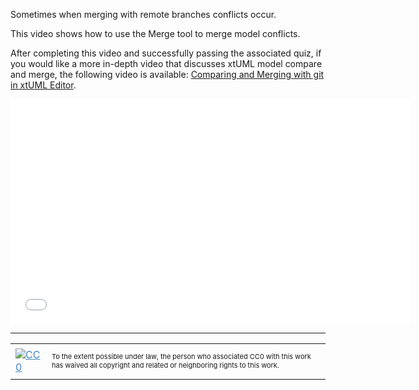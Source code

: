 Sometimes when merging with remote branches conflicts occur.

This video shows how to use the Merge tool to merge model conflicts.

After completing this video and successfully passing the associated quiz, if you would like a more in-depth video that discusses xtUML model compare and merge, the following video is available: <a href="//www.youtube.com/watch?v=eux2oq6rRPw">Comparing and Merging with git in xtUML Editor</a>.

<iframe src="//www.youtube.com/embed/8Gj_4SB87RM?rel=0" width="640" height="360" frameborder="0"></iframe>

<hr style="color: #cccccc;" />

<table>
<tbody>
<tr>
<td><a style="color: #4183c4;" href="http://creativecommons.org/publicdomain/zero/1.0/"><img src="https://camo.githubusercontent.com/c5160f944848828fa33126d9a697e9abe43ea98f/687474703a2f2f692e6372656174697665636f6d6d6f6e732e6f72672f702f7a65726f2f312e302f38387833312e706e67" alt="CC0" data-canonical-src="http://i.creativecommons.org/p/zero/1.0/88x31.png" /></a></td>
<td>
<p style="font-size: 11px;">To the extent possible under law, the person who associated CC0 with this work has waived all copyright and related or neighboring rights to this work.</p>
</td>
</tr>
</tbody>
</table>
